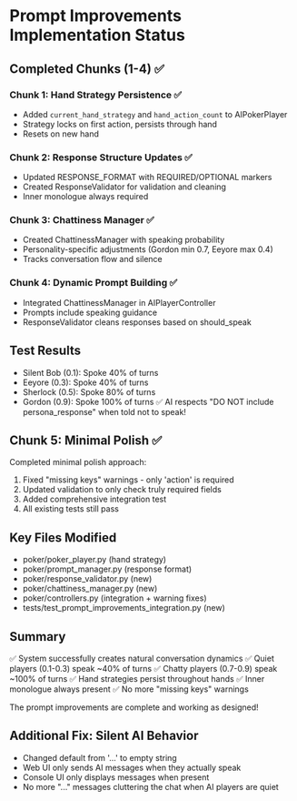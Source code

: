 # Prompt Improvements Implementation Status

## Completed Chunks (1-4) ✅

### Chunk 1: Hand Strategy Persistence ✅
- Added `current_hand_strategy` and `hand_action_count` to AIPokerPlayer
- Strategy locks on first action, persists through hand
- Resets on new hand

### Chunk 2: Response Structure Updates ✅
- Updated RESPONSE_FORMAT with REQUIRED/OPTIONAL markers
- Created ResponseValidator for validation and cleaning
- Inner monologue always required

### Chunk 3: Chattiness Manager ✅
- Created ChattinessManager with speaking probability
- Personality-specific adjustments (Gordon min 0.7, Eeyore max 0.4)
- Tracks conversation flow and silence

### Chunk 4: Dynamic Prompt Building ✅
- Integrated ChattinessManager in AIPlayerController
- Prompts include speaking guidance
- ResponseValidator cleans responses based on should_speak

## Test Results
- Silent Bob (0.1): Spoke 40% of turns
- Eeyore (0.3): Spoke 40% of turns
- Sherlock (0.5): Spoke 80% of turns
- Gordon (0.9): Spoke 100% of turns
✅ AI respects "DO NOT include persona_response" when told not to speak!

## Chunk 5: Minimal Polish ✅
Completed minimal polish approach:
1. Fixed "missing keys" warnings - only 'action' is required
2. Updated validation to only check truly required fields
3. Added comprehensive integration test
4. All existing tests still pass

## Key Files Modified
- poker/poker_player.py (hand strategy)
- poker/prompt_manager.py (response format)
- poker/response_validator.py (new)
- poker/chattiness_manager.py (new)
- poker/controllers.py (integration + warning fixes)
- tests/test_prompt_improvements_integration.py (new)

## Summary
✅ System successfully creates natural conversation dynamics
✅ Quiet players (0.1-0.3) speak ~40% of turns
✅ Chatty players (0.7-0.9) speak ~100% of turns
✅ Hand strategies persist throughout hands
✅ Inner monologue always present
✅ No more "missing keys" warnings

The prompt improvements are complete and working as designed!

## Additional Fix: Silent AI Behavior
- Changed default from '...' to empty string
- Web UI only sends AI messages when they actually speak
- Console UI only displays messages when present
- No more "..." messages cluttering the chat when AI players are quiet